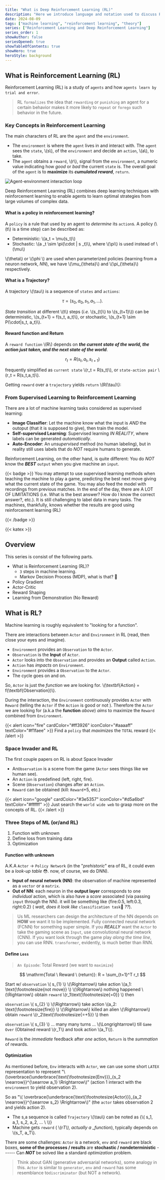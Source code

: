 ```yaml
---
title: "What is Deep Reinforcement Learning (RL)"
description: "Here we introduce language and notation used to discuss RL and explain what RL do"
date: 2024-08-09
tags: ["machine learning", "reinforcement learning", "theory"]
series: ["Reinforcement Learning and Deep Reinforcement Learning"]
series_order: 1
showAuthor: false
seriesOpened: true
showTableOfContents: true
showHero: true
heroStyle: background
---
```


## What is Reinforcement Learning (RL)

Reinforcement Learning (RL) is a study of `agents` and how `agents learn by trial and error`.

> RL `formalizes` the idea that `rewarding` or `punishing` an agent for a certain behavior makes it more likely to `repeat` or `forego` such behavior in the future.

### Key Concepts in Reinforcement Learning

The main characters of RL are the `agent` and the `environment`.

- The `environment` is where the `agent` lives in and interact with. The `agent` sees the `state`, \\(s\\), of the `environment` and decide an `action`, \\(a\\), to take.
- The `agent` obtains a `reward`, \\(r\\), signal from the `environment`, a numeric value indicating how _good_ or _bad_ the current `state` is. The overall goal of the `agent` is to **maximize** its **_cumulated reward_**, `return`.

![Agent-environment interaction loop](https://media.springernature.com/full/springer-static/image/art%3A10.1007%2Fs11012-024-01830-1/MediaObjects/11012_2024_1830_Fig1_HTML.png?as=webp "Agent-environment interaction loop.")

Deep Reinforcement Learning (RL) combines deep learning techniques with reinforcement learning to enable agents to learn optimal strategies from large volumes of complex data.

#### What is a policy in reinforcement learning?

A `policy` is a rule that used by an agent to _determine_ its `action`s. A policy (\\(t\\) is a time step) can be described as:

- Deterministic: \\(a_t = \mu(s_t)\\)
- Stochastic: \\(a \_t \sim \pi(\cdot | s \_t)\\), where \\(\pi\\) is used instead of \\(\mu\\)

\\(\theta\\) or \\(\phi \\) are used when parameterized policies (learning from a neuron network, _NN_), we have \\(\mu\_{\theta}\\) and \\(\pi\_{\theta}\\) respectively.

#### What is a Trajectory?

A trajectory \\(\tau\\) is a sequence of `states` and `actions`:

$$\tau = (s_0, a_0, s_1, a_1, ...).$$

_State transition_ at different \\(t\\) steps (_i.e._ \\(s\_{t}\\) to \\(s\_{t+1}\\)) can be deterministic, \\(s\_{t+1} = f(s_t, a_t)\\), or stochastic, \\(s\_{t+1} \sim P(\cdot|s_t, a_t)\\).

#### Reward function and Return

A `reward function` \\(R\\) depends on **_the current state of the world, the action just taken, and the next state of the world_**.

$$r_t = R(s_t, a_t, s_{t+1})$$

frequently simplified as `current state` \\(r_t = R(s_t)\\), or `state-action pair` \\(r_t = R(s_t,a_t)\\).

Getting `reward` over a `trajectory` yields `return` \\(R(\tau)\\):

### From Supervised Learning to Reinforcement Learning

There are a lot of machine learning tasks considered as supervised learning:

- **Image Classifier**: Let the machine know what the input is _AND_ the outoput (that it is supposed to give), then train the model.
- **Self-supervised Learning**: Supervised learning _IN REALITY_, where labels can be generated _automatically_.
- **Auto-Encoder**: An _unsupervised_ method (no human labeling), but in reality still uses labels that do _NOT_ require humans to generate.

Reinforcement Learning, on the other hand, is quite different: You do _NOT_ know the **_BEST_** `output` when you give machine an `input`.

{{< badge >}}
You may attempt to use supervised learning methods when teaching the machine to play a game, predicting the best next move giving what the current state of the game. You may also feed the model with recordings from previous matches. In the end of the day, there are A LOT OF LIMITATIONS (i.e. What is the best answer? How do I know the correct answer?, etc.). It is still challenging to label data in many tasks. The machines, thankfully, knows whether the results are good using reinforcement learning (RL)

{{< /badge >}}

{{< katex >}}

## Overview

This series is consist of the following parts.

- What is Reinforcement Learning (RL)?
  - `3` steps in machine learning.
  - Markov Decision Process (MDP), what is that? 🫣
- Policy Gradient
- Actor-Critic
- Reward Shaping
- Learning from Demonstration (No Reward)

## What is RL?

Machine learning is roughly equivalent to "looking for a function".

There are interactions between `Actor` and `Environment` in RL (read, then close your eyes and imagine).

- `Environment` provides an `Observation` to the `Actor`.
- `Observation` is the **Input** of `Actor`.
- `Actor` looks into the `Observation` and provides an **Output** called `Action`.
- `Action` has _impacts_ on `Environment`.
- `Environment` provides a `Observation` to the `Actor`.
- The cycle goes on and on.

So, `Actor` is just the _function_ we are looking for. \\(\textbf{Action} = f(\textbf{Observation})\\).

During the interaction, the `Environment` continuously provides `Actor` with `Reward` (telling the `Actor` if the `Action` is good or not ). Therefore the `Actor` we are looking for (a.k.a the **function** _above_) _aims_ to maximize the `Reward` combined from `Environment`.

{{< alert icon="fire" cardColor="#ff3926" iconColor="#aaaaff" textColor="#f1faee" >}}
Find a `policy` that _maximizes_ the `TOTAL` reward
{{< /alert >}}

### Space Invader and RL

The first couple papers on RL is about Space Invader

- An`Observation` is a scene from the game (`Actor` sees things like we human see).
- An `Action` is predefined (left, right, fire).
- Scene (`Observation`) changes after an `Action`.
- `Reward` can be obtained (kill: `Reward`+5, etc.)

{{< alert icon="google" cardColor="#3e5357" iconColor="#d5a6bd" textColor="#ffffff" >}}
Just search the `world wide web` to grasp more on the concepts of RL.
{{< /alert >}}

### Three Steps of ML (or/and RL)

1. Function with unknown
2. Define loss from training data
3. Optimization

#### Function with unknown

A.K.A `Actor` -> `Policy Network` (in the "_prehistoric_" era of RL, it could even be a _look-up table_ 😳. now, of course, we do DNN).

- **Input of neural network (NN)**: the observation of machine represented as a `vector` or a `matrix`.
- **Out of NN**: each neuron in the **output layer** corresponds to one _individual_ action, which is also have a _score_ associated (via passing `input` through the NN). it will be something like {fire:0.5, left:0.3, right:0.2} ( _wait, does it look like_ `classification task`🤫 _??_).

> Us ML researchers can design the architecture of the NN depends on **HOW** we want it to be implemented. Fully connected neural network (FCNN) for something super simple. If you **_REALLY_** want the `Actor` to take the gaming scene as `Input`, use convolutional neural network (CNN). If you want look through the game play _along the time line_, you can use RNN. `transformer`, evidently, is much better than RNN.

#### Define `Loss`

> `An Episode`: Total Reward (we want to `maximize`)

$$
\mathrm{Total \ Reward \ (return)}: R = \sum_{t=1}^T r_t
$$

Start w/ `observation` \\( s\_{1} \\) \\(\Rightarrow\\) take action \\(a_1: \text{\footnotesize{not move}} \\) \\(\Rightarrow\\) nothing happened \\(\Rightarrow\\) obtain `reward` \\(r_1\text{\footnotesize{=0}} \\) then

`observation` \\( s\_{2} \\) \\(\Rightarrow\\) take action \\(a_2: \text{\footnotesize{fire}} \\) \\(\Rightarrow\\) killed an alien \\(\Rightarrow\\) obtain `reward` \\(r_2\text{\footnotesize{=+5}} \\) then

`observation` \\( s\_{3} \\) ... many many turns ... \\(\Longrightarrow\\) till `Game Over` (Obtained reward \\(r_T\\) and took action \\(a_T\\)).

`Reward` is the _immediate_ feedback after _one_ action, `Return` is the _summation_ of rewards.

#### Optimization

As mentioned before, `Env` interacts with `Actor`, we can use some short `LATEX` representation to represent "\\(\overbrace{\underbrace{\text{\footnotesize{Env}}}\_{s_2 \nearrow}}^{\searrow a_1} \Rrightarrow\\)" (action 1 interact with the `environment` to yield observation 2).

So as "\\( \overbrace{\underbrace{\text{\footnotesize{Actor}}}\_{a_2 \nearrow}}^{\searrow s_2} \Rrightarrow\\)" (the `actor` takes observation 2 and yields action 2).

- The s,a sequence is called `Trajectory` \\(\tau\\) can be noted as {\\( s_1, a_1, s_2, a_2, ... \ \\)}
- Machine gets `reward` ( \\(r*T\\), actually a \_function*), typically depends on \\(s_T, a_T\\).

There are some challenges:
`Actor` is a network, `env` and `reward` are black boxes, **some of the processes / results** are **stochastic / nondeterministic** ------ Can **_NOT_** be solved like a standard _optimization_ problem.

> Think about GAN (generative adversarial networks), some analogy in this. `Actor` is similar to `generator`, `env` and `reward` has some resemblance to`discriminator` (but NOT a network).
